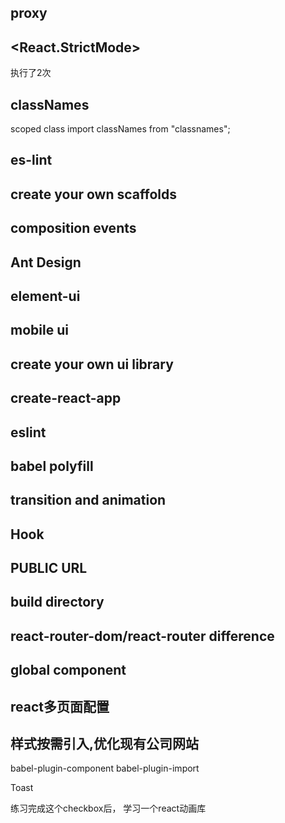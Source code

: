 ## proxy

## <React.StrictMode>
执行了2次

## classNames
scoped class 
import classNames from "classnames";

## es-lint

## create your own scaffolds

## composition events

## Ant Design

## element-ui

## mobile ui

## create your own ui library


## create-react-app

## eslint

## babel polyfill

## transition and animation

## Hook 

## PUBLIC URL

## build directory

## react-router-dom/react-router difference

## global component

## <Redirect>

## react多页面配置

## 样式按需引入,优化现有公司网站
babel-plugin-component
babel-plugin-import

Toast

练习完成这个checkbox后，
学习一个react动画库





